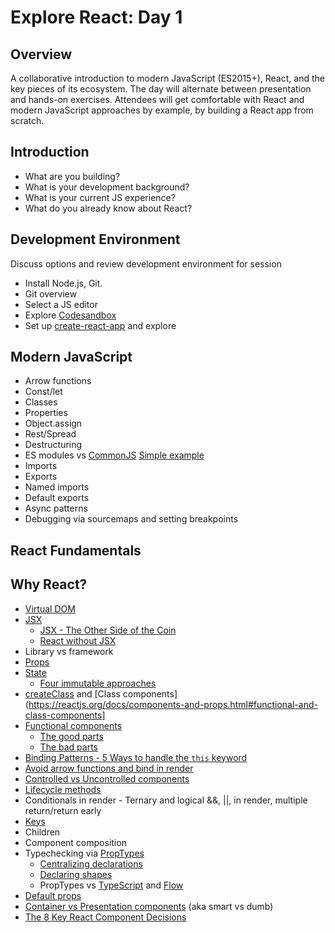 # Explore React: Day 1

## Overview
A collaborative introduction to modern JavaScript (ES2015+), React, and the key pieces of its ecosystem. The day will alternate between presentation and hands-on exercises. Attendees will get comfortable with React and modern JavaScript approaches by example, by building a React app from scratch.

## Introduction

* What are you building?  
* What is your development background?
* What is your current JS experience?
* What do you already know about React?

## Development Environment

Discuss options and review development environment for session
*	Install Node.js, Git. 
*	Git overview
*	Select a JS editor
*	Explore [Codesandbox](https://codesandbox.io)
*	Set up [create-react-app](https://github.com/facebookincubator/create-react-app) and explore

## Modern JavaScript

*	Arrow functions
*	Const/let
*	Classes
*	Properties
*	Object.assign
*	Rest/Spread
*	Destructuring
*	ES modules vs [CommonJS](https://nodejs.org/docs/latest/api/modules.html) [Simple example]()
  *	Imports
  *	Exports
  *	Named imports
  *	Default exports
*	Async patterns 
*	Debugging via sourcemaps and setting breakpoints

## React Fundamentals

##	Why React?
*	[Virtual DOM](https://reactjs.org/docs/faq-internals.html#what-is-the-virtual-dom) 
* [JSX](https://reactjs.org/docs/jsx-in-depth.html)
    * [JSX - The Other Side of the Coin](https://medium.freecodecamp.org/react-s-jsx-the-other-side-of-the-coin-2ace7ab62b98)
    * [React without JSX](https://reactjs.org/docs/react-without-jsx.html)
*	Library vs framework
*	[Props](https://reactjs.org/docs/components-and-props.html)
*	[State](https://reactjs.org/docs/components-and-props.html)
    * [Four immutable approaches](https://medium.freecodecamp.org/handling-state-in-react-four-immutable-approaches-to-consider-d1f5c00249d5)
*	[createClass](https://reactjs.org/docs/react-without-es6.html) and [Class components](https://reactjs.org/docs/components-and-props.html#functional-and-class-components]
*	[Functional components](https://reactjs.org/docs/components-and-props.html#functional-and-class-components) 
    * [The good parts](https://hackernoon.com/react-stateless-functional-components-nine-wins-you-might-have-overlooked-997b0d933dbc) 
    * [The bad parts](https://medium.freecodecamp.org/7-reasons-to-outlaw-reacts-functional-components-ff5b5ae09b7c)
* [Binding Patterns - 5 Ways to handle the `this` keyword](https://medium.freecodecamp.org/react-binding-patterns-5-approaches-for-handling-this-92c651b5af56)
* [Avoid arrow functions and bind in render](https://medium.freecodecamp.org/why-arrow-functions-and-bind-in-reacts-render-are-problematic-f1c08b060e36)
* [Controlled vs Uncontrolled components](https://reactjs.org/docs/uncontrolled-components.html)
*	[Lifecycle methods](https://reactjs.org/docs/state-and-lifecycle.html)
*	Conditionals in render - Ternary and logical &&, ||, in render, multiple return/return early
* [Keys](https://reactjs.org/docs/lists-and-keys.html)
*	Children
*	Component composition
*	Typechecking via [PropTypes](https://reactjs.org/docs/typechecking-with-proptypes.html)
    *	[Centralizing declarations](https://medium.freecodecamp.org/react-pattern-centralized-proptypes-f981ff672f3b)
    *	[Declaring shapes]()
    *	PropTypes vs [TypeScript](https://www.typescriptlang.org/) and [Flow](https://flow.org/)
*	[Default props](https://reactjs.org/docs/typechecking-with-proptypes.html#default-prop-values)
*	[Container vs Presentation components](https://medium.com/@dan_abramov/smart-and-dumb-components-7ca2f9a7c7d0) (aka smart vs dumb)
* [The 8 Key React Component Decisions](https://medium.freecodecamp.org/8-key-react-component-decisions-cc965db11594)



